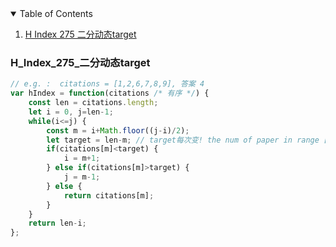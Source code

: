 
<!-- TABLE OF CONTENTS -->
<details open="open">
  <summary>Table of Contents</summary>
  <ol>
    <li><a href="#H_Index_275_二分动态target">H Index 275 二分动态target</a></li>


  </ol>
</details>


### H_Index_275_二分动态target
```js
// e.g. :  citations = [1,2,6,7,8,9], 答案 4
var hIndex = function(citations /* 有序 */) {
    const len = citations.length;
    let i = 0, j=len-1;
    while(i<=j) {
        const m = i+Math.floor((j-i)/2);
        let target = len-m; // target每次变! the num of paper in range [mid ... end]
        if(citations[m]<target) {
            i = m+1;
        } else if(citations[m]>target) {
            j = m-1;
        } else {
            return citations[m];
        }
    }
    return len-i;
};
```
